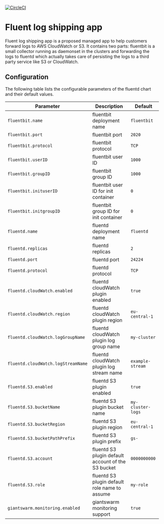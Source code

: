 
[![CircleCI](https://circleci.com/gh/giantswarm/fluent-logshipping-app.svg?style=shield)](https://circleci.com/gh/giantswarm/fluent-logshipping-app)

# Fluent log shipping app

Fluent log shipping app is a proposed managed app to help customers forward logs to AWS CloudWatch or S3. It contains two parts: fluentbit is a small collector running as daemonset in the clusters and forwarding the logs to fluentd which actually takes care of persisting the logs to a third party service like S3 or CloudWatch.

## Configuration

The following table lists the configurable parameters of the fluentd chart and their default values.

Parameter | Description | Default
--- | --- | ---
`fluentbit.name` | fluentbit deployment name | `fluentbit`
`fluentbit.port` | fluentbit port | `2020`
`fluentbit.protocol` | fluentbit protocol | `TCP`
`fluentbit.userID` | fluentbit user ID | `1000`
`fluentbit.groupID` | fluentbit group ID | `1000`
`fluentbit.inituserID` | fluentbit user ID  for init container| `0`
`fluentbit.initgroupID` | fluentbit group ID for init container | `0`
`fluentd.name` | fluentd deployment name | `fluentd`
`fluentd.replicas` | fluentd replicas | `2`
`fluentd.port` | fluentd port | `24224`
`fluentd.protocol` | fluentd protocol | `TCP`
`fluentd.cloudWatch.enabled` | fluentd cloudWatch plugin enabled | `true`
`fluentd.cloudWatch.region` | fluentd cloudWatch plugin region | `eu-central-1`
`fluentd.cloudWatch.logGroupName` | fluentd cloudWatch plugin log group name | `my-cluster`
`fluentd.cloudWatch.logStreamName` | fluentd cloudWatch plugin log stream name | `example-stream`
`fluentd.S3.enabled` | fluentd S3 plugin enabled | `true`
`fluentd.S3.bucketName` | fluentd S3 plugin bucket name | `my-cluster-logs`
`fluentd.S3.bucketRegion` | fluentd S3 plugin region | `eu-central-1`
`fluentd.S3.bucketPathPrefix` | fluentd S3 plugin prefix | `gs-`
`fluentd.S3.account` | fluentd S3 plugin default account of the S3 bucket | `0000000000`
`fluentd.S3.role` | fluentd S3 plugin default role name to assume | `my-role`
`giantswarm.monitoring.enabled` | giantswarm monitoring support | `true`
